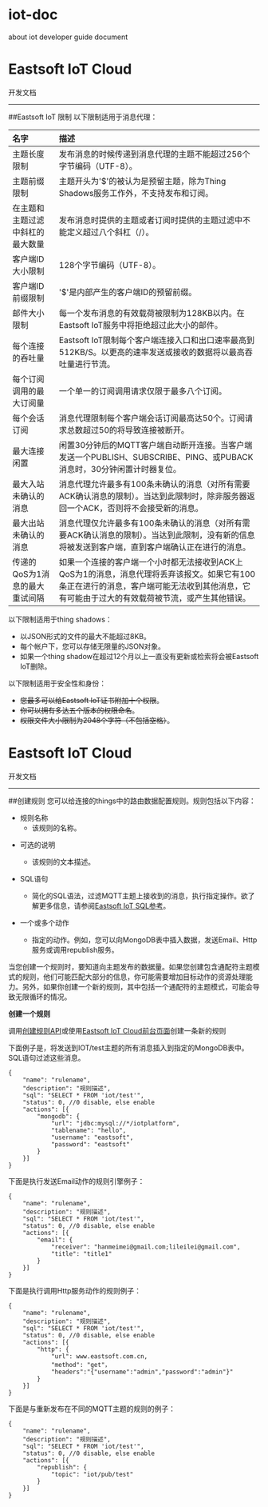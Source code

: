 # iot-doc
about iot developer guide document
# Eastsoft IoT Cloud

开发文档

---

##<a name="limits"/>Eastsoft IoT 限制
以下限制适用于消息代理：

| 名字   | 描述          |
|   :-------------------   | :------------------   |
| 主题长度限制 | 发布消息的时候传递到消息代理的主题不能超过256个字节编码（UTF-8）。|
| 主题前缀限制 | 主题开头为'\$'的被认为是预留主题，除为Thing Shadows服务工作外，不支持发布和订阅。  |
| 在主题和主题过滤中斜杠的最大数量    | 发布消息时提供的主题或者订阅时提供的主题过滤中不能定义超过八个斜杠（/）。|
| 客户端ID大小限制     | 128个字节编码（UTF-8）。|
| 客户端ID前缀限制     | '$'是内部产生的客户端ID的预留前缀。|
| 邮件大小限制         | 每一个发布消息的有效载荷被限制为128KB以内。在Eastsoft IoT服务中将拒绝超过此大小的邮件。     |
| 每个连接的吞吐量	   | Eastsoft IoT限制每个客户端连接入口和出口速率最高到512KB/S。以更高的速率发送或接收的数据将以最高吞吐量进行节流。|
| 每个订阅调用的最大订阅量     | 一个单一的订阅调用请求仅限于最多八个订阅。     |
| 每个会话订阅	| 消息代理限制每个客户端会话订阅最高达50个。订阅请求总数超过50的将导致连接被断开。|
| 最大连接闲置	| 闲置30分钟后的MQTT客户端自动断开连接。当客户端发送一个PUBLISH、SUBSCRIBE、PING、或PUBACK消息时，30分钟闲置计时器复位。|
| 最大入站未确认的消息		| 消息代理允许最多有100条未确认的消息（对所有需要ACK确认消息的限制）。当达到此限制时，除非服务器返回一个ACK，否则将不会接受新的消息。|
| 最大出站未确认的消息    | 消息代理仅允许最多有100条未确认的消息（对所有需要ACK确认消息的限制）。当达到此限制，没有新的信息将被发送到客户端，直到客户端确认正在进行的消息。|
| 传递的QoS为1消息的最大重试间隔 | 如果一个连接的客户端一个小时都无法接收到ACK上QoS为1的消息，消息代理将丢弃该报文。如果它有100条正在进行的消息，客户端可能无法收到其他消息，它有可能由于过大的有效载荷被节流，或产生其他错误。|

以下限制适用于thing shadows：

* 以JSON形式的文件的最大不能超过8KB。
* 每个帐户下，您可以存储无限量的JSON对象。
* 如果一个thing shadow在超过12个月以上一直没有更新或检索将会被Eastsoft IoT删除。  

以下限制适用于安全性和身份：

* ~~您最多可以给Eastsoft IoT证书附加十个权限~~。
* ~~你可以拥有多达五个版本的权限命名~~。
* ~~权限文件大小限制为2048个字符（不包括空格）~~。

# Eastsoft IoT Cloud

开发文档

---

##<a name="creatRule"/>创建规则
您可以给连接的things中的路由数据配置规则。规则包括以下内容：

- 规则名称
  + 该规则的名称。
* 可选的说明
   * 该规则的文本描述。
* SQL语句
  * 简化的SQL语法，过滤MQTT主题上接收到的消息，执行指定操作。欲了解更多信息，请参阅[Eastsoft IoT SQL参考]()。

* 一个或多个动作
  * 指定的动作。例如，您可以向MongoDB表中插入数据，发送Email、Http服务或调用republish服务。

当您创建一个规则时，要知道向主题发布的数据量。如果您创建包含通配符主题模式的规则，他们可能匹配大部分的信息，你可能需要增加目标动作的资源处理能力。另外，如果你创建一个新的规则，其中包括一个通配符的主题模式，可能会导致无限循环的情况。

**创建一个规则**

调用[创建规则API]()或使用[Eastsoft IoT Cloud前台页面]()创建一条新的规则


下面例子是，将发送到IOT/test主题的所有消息插入到指定的MongoDB表中。SQL语句过滤这些消息。

    {
        "name": "rulename", 
        "description": "规则描述", 
        "sql": "SELECT * FROM 'iot/test'", 
        "status": 0, //0 disable, else enable
        "actions": [{
            "mongodb": {
                "url": "jdbc:mysql://*/iotplatform", 
                "tablename": "hello", 
                "username": "eastsoft", 
                "password": "eastsoft"
            }
        }]
    }


下面是执行发送Email动作的规则引擎例子：

    {
        "name": "rulename", 
        "description": "规则描述", 
        "sql": "SELECT * FROM 'iot/test'", 
        "status": 0, //0 disable, else enable
        "actions": [{
            "email": {
                "receiver": "hanmeimei@gmail.com;lileilei@gmail.com", 
                "title": "title1"
            }
        }]
    }
下面是执行调用Http服务动作的规则例子：

    {
        "name": "rulename", 
        "description": "规则描述", 
        "sql": "SELECT * FROM 'iot/test'", 
        "status": 0, //0 disable, else enable
        "actions": [{
            "http": {
                "url": www.eastsoft.com.cn,
                "method": "get"，
                "headers":"{"username":"admin","password":"admin"}"
            }
        }]
    }
下面是与重新发布在不同的MQTT主题的规则的例子：

    {
        "name": "rulename", 
        "description": "规则描述", 
        "sql": "SELECT * FROM 'iot/test'", 
        "status": 0, //0 disable, else enable
        "actions": [{
            "republish": {
                "topic": "iot/pub/test"
            }
        }]
    }


